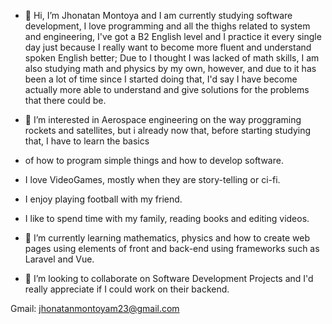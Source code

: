 - 👋 Hi, I’m Jhonatan Montoya and I am currently studying software development,
  I love programming and all the thighs related to system and engineering, I've got a B2 English level and I practice it every single day just
  because I really want to become more fluent and understand spoken English better; Due to I thought I was lacked of math skills, I am also studying
  math and physics by my own, however, and due to it has been a lot of time since I started doing that, I'd say I have become actually more able to understand and
  give solutions for the problems that there could be.
  
- 👀 I’m interested in Aerospace engineering on the way proggraming rockets and satellites, but i already now that, before starting studying that, I have to learn the basics
- of how to program simple things and how to develop software.
- I love VideoGames, mostly when they are story-telling or ci-fi.
- I enjoy playing football with my friend.
- I like to spend time with my family, reading books and editing videos.
  
- 🌱 I’m currently learning mathematics, physics and how to create web pages using elements of front and back-end using frameworks such as Laravel and Vue.
  
- 💞️ I’m looking to collaborate on Software Development Projects and I'd really appreciate if I could work on their backend.  

Gmail: jhonatanmontoyam23@gmail.com
<!---
JhonatanMontoya-COL/JhonatanMontoya-COL is a ✨ special ✨ repository because its `README.md` (this file) appears on your GitHub profile.
You can click the Preview link to take a look at your changes.
--->
